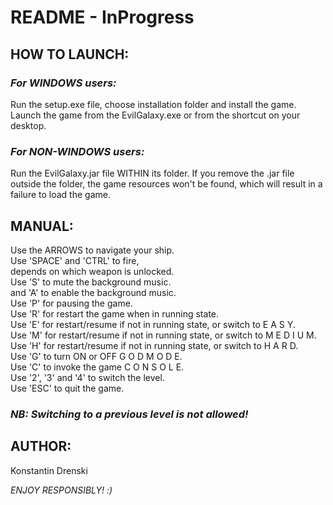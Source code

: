 # README - InProgress

## HOW TO LAUNCH:

### *For WINDOWS users:*   
Run the setup.exe file, choose installation folder and install the game. Launch the game from the EvilGalaxy.exe or from the shortcut on your desktop.

### *For NON-WINDOWS users:*   
Run the EvilGalaxy.jar file WITHIN its folder. If you remove the .jar file outside the folder, the game resources won't be found, which will result in a failure to load the game.



## MANUAL: 

Use the ARROWS to navigate your ship.   
Use 'SPACE' and 'CTRL' to fire,   
depends on which weapon is unlocked.  
Use 'S' to mute the background music.  
and 'A' to enable the background music.  
Use 'P' for pausing the game.  
Use 'R' for restart the game when in running state.  
Use 'E' for restart/resume if not in running state, or switch to E A S Y.  
Use 'M' for restart/resume if not in running state, or switch to M E D I U M.  
Use 'H' for restart/resume if not in running state, or switch to H A R D.  
Use 'G' to turn ON or OFF G O D M O D E.  
Use 'C' to invoke the game C O N S O L E.  
Use '2', '3' and '4' to switch the level.  
Use 'ESC' to quit the game.  

### *NB: Switching to a previous level is not allowed!*



## AUTHOR: 

Konstantin Drenski


*ENJOY RESPONSIBLY! :)*
